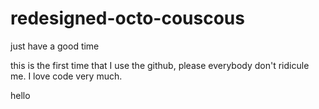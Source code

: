 # redesigned-octo-couscous
just have a good time

this is the first time that I use the github, please everybody don't ridicule me. I love code very much.

hello
